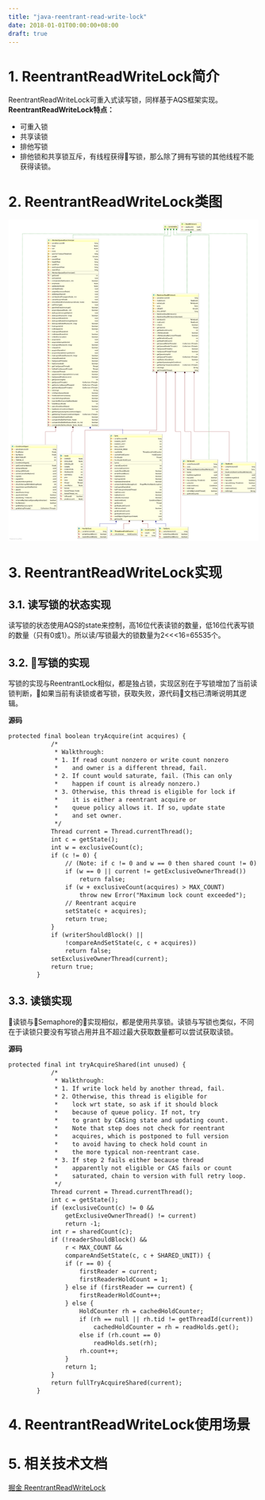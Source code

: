 ```yaml
---
title: "java-reentrant-read-write-lock"
date: 2018-01-01T00:00:00+08:00
draft: true
---
```

# 1. ReentrantReadWriteLock简介
ReentrantReadWriteLock可重入式读写锁，同样基于AQS框架实现。**ReentrantReadWriteLock特点：**
* 可重入锁
* 共享读锁
* 排他写锁
* 排他锁和共享锁互斥，有线程获得写锁，那么除了拥有写锁的其他线程不能获得读锁。

# 2. ReentrantReadWriteLock类图
![ReentrantReadWriteLock类图](../../../picture/ReentrantReadWriteLock.png)

# 3. ReentrantReadWriteLock实现
## 3.1. 读写锁的状态实现
读写锁的状态使用AQS的state来控制，高16位代表读锁的数量，低16位代表写锁的数量（只有0或1）。所以读/写锁最大的锁数量为2<<<16=65535个。

## 3.2. 写锁的实现
写锁的实现与ReentrantLock相似，都是独占锁，实现区别在于写锁增加了当前读锁判断，如果当前有读锁或者写锁，获取失败，源代码文档已清晰说明其逻辑。

**源码**
```
protected final boolean tryAcquire(int acquires) {
            /*
             * Walkthrough:
             * 1. If read count nonzero or write count nonzero
             *    and owner is a different thread, fail.
             * 2. If count would saturate, fail. (This can only
             *    happen if count is already nonzero.)
             * 3. Otherwise, this thread is eligible for lock if
             *    it is either a reentrant acquire or
             *    queue policy allows it. If so, update state
             *    and set owner.
             */
            Thread current = Thread.currentThread();
            int c = getState();
            int w = exclusiveCount(c);
            if (c != 0) {
                // (Note: if c != 0 and w == 0 then shared count != 0)
                if (w == 0 || current != getExclusiveOwnerThread())
                    return false;
                if (w + exclusiveCount(acquires) > MAX_COUNT)
                    throw new Error("Maximum lock count exceeded");
                // Reentrant acquire
                setState(c + acquires);
                return true;
            }
            if (writerShouldBlock() ||
                !compareAndSetState(c, c + acquires))
                return false;
            setExclusiveOwnerThread(current);
            return true;
        }
```

## 3.3. 读锁实现
读锁与Semaphore的实现相似，都是使用共享锁。读锁与写锁也类似，不同在于读锁只要没有写锁占用并且不超过最大获取数量都可以尝试获取读锁。

**源码**
```
protected final int tryAcquireShared(int unused) {
            /*
             * Walkthrough:
             * 1. If write lock held by another thread, fail.
             * 2. Otherwise, this thread is eligible for
             *    lock wrt state, so ask if it should block
             *    because of queue policy. If not, try
             *    to grant by CASing state and updating count.
             *    Note that step does not check for reentrant
             *    acquires, which is postponed to full version
             *    to avoid having to check hold count in
             *    the more typical non-reentrant case.
             * 3. If step 2 fails either because thread
             *    apparently not eligible or CAS fails or count
             *    saturated, chain to version with full retry loop.
             */
            Thread current = Thread.currentThread();
            int c = getState();
            if (exclusiveCount(c) != 0 &&
                getExclusiveOwnerThread() != current)
                return -1;
            int r = sharedCount(c);
            if (!readerShouldBlock() &&
                r < MAX_COUNT &&
                compareAndSetState(c, c + SHARED_UNIT)) {
                if (r == 0) {
                    firstReader = current;
                    firstReaderHoldCount = 1;
                } else if (firstReader == current) {
                    firstReaderHoldCount++;
                } else {
                    HoldCounter rh = cachedHoldCounter;
                    if (rh == null || rh.tid != getThreadId(current))
                        cachedHoldCounter = rh = readHolds.get();
                    else if (rh.count == 0)
                        readHolds.set(rh);
                    rh.count++;
                }
                return 1;
            }
            return fullTryAcquireShared(current);
        }
```


# 4. ReentrantReadWriteLock使用场景

# 5. 相关技术文档
[掘金 ReentrantReadWriteLock](https://juejin.im/post/5b9df6015188255c8f06923a)

